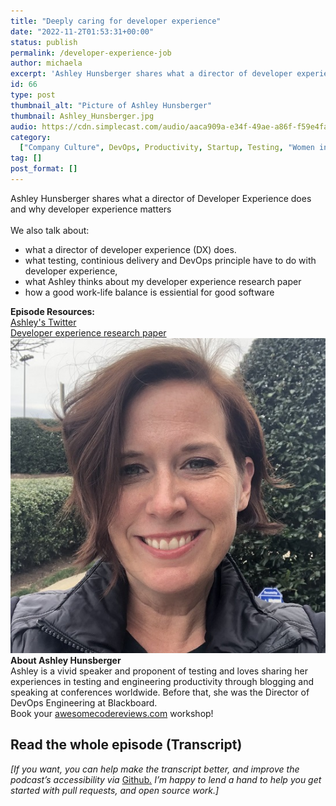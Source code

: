```yaml
---
title: "Deeply caring for developer experience"
date: "2022-11-2T01:53:31+00:00"
status: publish
permalink: /developer-experience-job
author: michaela
excerpt: 'Ashley Hunsberger shares what a director of developer experience does.'
id: 66
type: post
thumbnail_alt: "Picture of Ashley Hunsberger"
thumbnail: Ashley_Hunsberger.jpg
audio: https://cdn.simplecast.com/audio/aaca909a-e34f-49ae-a86f-f59e4fa807f0/episodes/08be65aa-4b4e-41f5-8d94-3611ef987d90/audio/98662bb1-c656-4b89-afbc-ab4ce94e697f/default_tc.mp3
category:
  ["Company Culture", DevOps, Productivity, Startup, Testing, "Women in Tech"]
tag: []
post_format: []
---
```


<div class="episode-about">
Ashley Hunsberger shares what a director of Developer Experience does and why developer experience matters
<br/> <br/>We also talk about:
<ul>
<li>what a director of developer experience (DX) does.</li>
<li>what testing, continious delivery and DevOps principle have to do with developer experience,</li>
<li>what Ashley thinks about my developer experience research paper</li>
<li>how a good work-life balance is essiential for good software</li>




</ul>
</div>

<div class=" episode-links">
<b>Episode Resources:</b><br/>
<a href="https://www.linkedin.com/in/ashleyhunsberger/">Ashley's Twitter</a><br/>
<a href="https://www.michaelagreiler.com/wp-content/uploads/2021/12/Framework-for-Understanding-and-Improving.pdf">Developer experience research paper</a><br/>



</div>

<div class="row pt-2 align-items-center">
<div class="col-4 guest-picture">
<img src="Ashley_Hunsberger.jpg" alt="Picture of Ashley Hunsberger"/>
</div>
<div class="col-8 guest-about">
<b>About Ashley Hunsberger</b><br/>
Ashley is a vivid speaker and proponent of testing and loves sharing her experiences in testing and engineering productivity through blogging and speaking at conferences worldwide. Before that, she was the Director of DevOps Engineering at Blackboard.
</div>
</div>

<div class="sponsorship">
Book your <a href="https://awesomecodereviews.com">awesomecodereviews.com</a> workshop!
</div> 


## Read the whole episode (Transcript)

_\[If you want, you can help make the transcript better, and improve the podcast’s accessibility via_ [Github](https://github.com/mgreiler/se-unlocked/tree/master/Transcripts)_[.](https://github.com/mgreiler/se-unlocked/tree/master/Transcripts) I’m happy to lend a hand to help you get started with pull requests, and open source work.\]_

